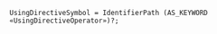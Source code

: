 <!-- This file is generated automatically by infrastructure scripts. Please don't edit by hand. -->

```{ .ebnf .slang-ebnf #UsingDirectiveSymbol }
UsingDirectiveSymbol = IdentifierPath (AS_KEYWORD «UsingDirectiveOperator»)?;
```

